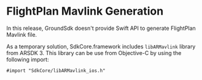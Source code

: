 FlightPlan Mavlink Generation
======================

In this release, GroundSdk doesn't provide Swift API to generate FlightPlan Mavlink file.

As a temporary solution, SdkCore.framework includes `libARMavlink` library from ARSDK 3. This library can be use from
Objective-C by using the following import:

    #import "SdkCore/libARMavlink_ios.h"

